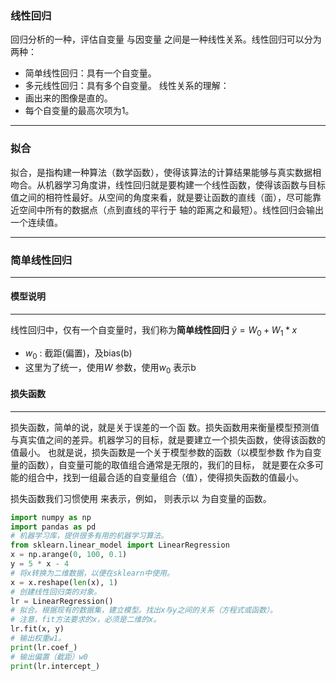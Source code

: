 ### 线性回归
回归分析的一种，评估自变量 与因变量 之间是一种线性关系。线性回归可以分为两种：    
+ 简单线性回归：具有一个自变量。
+ 多元线性回归：具有多个自变量。
线性关系的理解：
+ 画出来的图像是直的。
+ 每个自变量的最高次项为1。
-----
###  拟合

拟合，是指构建一种算法（数学函数），使得该算法的计算结果能够与真实数据相吻合。从机器学习角度讲，线性回归就是要构建一个线性函数，使得该函数与目标值之间的相符性最好。从空间的角度来看，就是要让函数的直线（面），尽可能靠近空间中所有的数据点（点到直线的平行于 轴的距离之和最短）。线性回归会输出一个连续值。

-----

### 简单线性回归
-----
#### 模型说明
----
线性回归中，仅有一个自变量时，我们称为**简单线性回归**
$\widehat y = W_0 + W_1 * x$
+ $w_0$ : 截距(偏置)，及bias(b)
+ 这里为了统一，使用$W$ 参数，使用$w_0$ 表示b

#### 损失函数
----
损失函数，简单的说，就是关于误差的一个函
数。损失函数用来衡量模型预测值与真实值之间的差异。机器学习的目标，就是要建立一个损失函数，使得该函数的值最小。
也就是说，损失函数是一个关于模型参数的函数（以模型参数 作为自变量的函数），自变量可能的取值组合通常是无限的，我们的目标，
就是要在众多可能的组合中，找到一组最合适的自变量组合（值），使得损失函数的值最小。

损失函数我们习惯使用 来表示，例如， 则表示以 为自变量的函数。

``` python
import numpy as np
import pandas as pd
# 机器学习库，提供很多有用的机器学习算法。
from sklearn.linear_model import LinearRegression
x = np.arange(0, 100, 0.1)
y = 5 * x - 4
# 将x转换为二维数据，以便在sklearn中使用。
x = x.reshape(len(x), 1)
# 创建线性回归类的对象。
lr = LinearRegression()
# 拟合。根据现有的数据集，建立模型。找出x与y之间的关系（方程式或函数）。
# 注意，fit方法要求的x，必须是二维的x。
lr.fit(x, y)
# 输出权重w1。
print(lr.coef_)
# 输出偏置（截距）w0
print(lr.intercept_)
```
